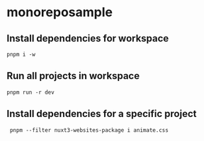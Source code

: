# monoreposample

## Install dependencies for workspace

```shell
pnpm i -w
```

## Run all projects in workspace

```shell
pnpm run -r dev
```

## Install dependencies for a specific project

```shell
 pnpm --filter nuxt3-websites-package i animate.css
```
